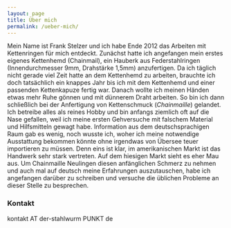 ```yaml
---
layout: page
title: Über mich
permalink: /ueber-mich/
---
```


Mein Name ist Frank Stelzer und ich habe Ende 2012 das Arbeiten mit Kettenringen für mich entdeckt. Zunächst hatte ich angefangen mein erstes eigenes Kettenhemd (Chainmail), ein Hauberk aus Federstahlringen (Innendurchmesser 9mm, Drahstärke 1,5mm) anzufertigen. Da ich täglich nicht gerade viel Zeit hatte an dem Kettenhemd zu arbeiten, brauchte ich doch tatsächlich ein knappes Jahr bis ich mit dem Kettenhemd und einer passenden Kettenkapuze fertig war. 
Danach wollte ich meinen Händen etwas mehr Ruhe gönnen und mit dünnerem Draht arbeiten. So bin ich dann schließlich bei der Anfertigung von Kettenschmuck (*Chainmaille*) gelandet.  
Ich betreibe alles als reines Hobby und bin anfangs ziemlich oft auf die Nase gefallen, weil ich meine ersten Gehversuche mit falschem Material und Hilfsmitteln gewagt habe. Information aus dem deutschsprachigen Raum gab es wenig, noch wusste ich, woher ich meine notwendige Ausstattung bekommen könnte ohne irgendwas von Übersee teuer importieren zu müssen. Denn eins ist klar, im amerikanischen Markt ist das Handwerk sehr stark vertreten. Auf dem hiesigen Markt sieht es eher Mau aus. Um Chainmaille Neulingen diesen anfänglichen Schmerz zu nehmen und auch mal auf deutsch meine Erfahrungen auszutauschen, habe ich angefangen darüber zu schreiben und versuche die üblichen Probleme an dieser Stelle zu besprechen. 


### Kontakt

kontakt AT der-stahlwurm PUNKT de
